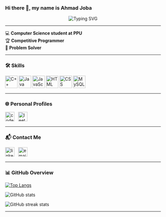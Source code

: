 ### Hi there 👋, my name is Ahmad Joba

<p align="center">
  <img src="https://readme-typing-svg.herokuapp.com?font=Fira+Code&duration=3000&pause=1000&color=00BFFF&center=true&vCenter=true&width=435&lines=Welcome+to+my+GitHub!" alt="Typing SVG" />
</p>

---

💻 **Computer Science student at PPU**  
🏆 **Competitive Programmer**  
🧠 **Problem Solver**

---

### 🛠 Skills  
<p>
  <img src="https://cdn.jsdelivr.net/gh/devicons/devicon/icons/cplusplus/cplusplus-original.svg" height="40" alt="C++"/>
  <img src="https://cdn.jsdelivr.net/gh/devicons/devicon/icons/java/java-original.svg" height="40" alt="Java"/>
  <img src="https://cdn.jsdelivr.net/gh/devicons/devicon/icons/javascript/javascript-original.svg" height="40" alt="JavaScript"/>
  <img src="https://cdn.jsdelivr.net/gh/devicons/devicon/icons/html5/html5-original.svg" height="40" alt="HTML"/>
  <img src="https://cdn.jsdelivr.net/gh/devicons/devicon/icons/css3/css3-original.svg" height="40" alt="CSS"/>
  <img src="https://cdn.jsdelivr.net/gh/devicons/devicon/icons/mysql/mysql-original.svg" height="40" alt="MySQL"/>
</p>

---

### 🌐 Personal Profiles  
[<img src='https://codewithsathya.gallerycdn.vsassets.io/extensions/codewithsathya/codeforces-pro/1.3.2/1747812349282/Microsoft.VisualStudio.Services.Icons.Default' alt='codeforces' height='30'>](https://codeforces.com/profile/A7mad_Joba)&nbsp;&nbsp;
[<img src='https://raw.githubusercontent.com/LeetCode-OpenSource/vscode-leetcode/master/resources/LeetCode.png' alt='leetcode' height='30'>](https://leetcode.com/u/ahmadjoba/)

---

### 📬 Contact Me  
[<img src='https://cdn-icons-png.flaticon.com/256/2496/2496097.png' alt='linkedin' height='30'>](https://www.linkedin.com/in/ahmadjoba/)&nbsp;&nbsp;
[<img src='https://cdn-icons-png.flaticon.com/512/732/732200.png' alt='email' height='30'>](mailto:ahmadjoba2005@gmail.com)

---

### 📊 GitHub Overview

[![Top Langs](https://github-readme-stats.vercel.app/api/top-langs/?username=ahmadjoba96&layout=compact)](https://github.com/anuraghazra/github-readme-stats)

![GitHub stats](https://github-readme-stats.vercel.app/api?username=ahmadjoba96&show_icons=true&theme=default)

![GitHub streak stats](https://streak-stats.demolab.com/?user=ahmadjoba96)

---
